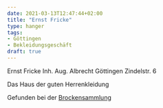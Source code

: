 ```yaml
---
date: 2021-03-13T12:47:44+02:00
title: "Ernst Fricke"
type: hanger
tags:
- Göttingen
- Bekleidungsgeschäft
draft: true
---
```

Ernst Fricke Inh. Aug. Albrecht Göttingen Zindelstr. 6

Das Haus der guten Herrenkleidung

<div class="source">Gefunden bei der <a href="https://www.neue-arbeit-brockensammlung.de/geschaefte/gebrauchtmoebelkaufhaus/">Brockensammlung</a></div>
